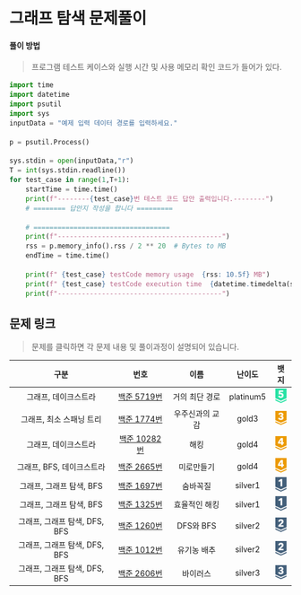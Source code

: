# 그래프 탐색 문제풀이

#### 풀이 방법
> 프로그램 테스트 케이스와 실행 시간 및 사용 메모리 확인 코드가 들어가 있다.
```python
import time
import datetime
import psutil
import sys
inputData = "예제 입력 데이터 경로를 입력하세요."

p = psutil.Process()

sys.stdin = open(inputData,"r")
T = int(sys.stdin.readline())
for test_case in range(1,T+1):
    startTime = time.time()
    print(f"--------{test_case}번 테스트 코드 답안 출력입니다.--------")
    # ======== 답안지 작성을 합니다 =========

    # ==================================
    print(f"-----------------------------------------")
    rss = p.memory_info().rss / 2 ** 20  # Bytes to MB
    endTime = time.time()

    print(f" {test_case} testCode memory usage  {rss: 10.5f} MB")
    print(f" {test_case} testCode execution time  {datetime.timedelta(seconds=(endTime - startTime))} sec")
    print(f"-----------------------------------------")
```
## 문제 링크
> 문제를 클릭하면 각 문제 내용 및 풀이과정이 설명되어 있습니다.

|          구분           |                                                                                                                       번호                                                                                                                        |    이름    |    난이도    |                                                                            뱃지                                                                             |
|:---------------------:|:-----------------------------------------------------------------------------------------------------------------------------------------------------------------------------------------------------------------------------------------------:|:--------:|:---------:|:---------------------------------------------------------------------------------------------------------------------------------------------------------:|
|      그래프, 데이크스트라      |  [백준 5719번](https://github.com/gudals-kim/Studyroom/blob/delevlop/codingtest/%EC%95%8C%EA%B3%A0%EB%A6%AC%EC%A6%98_%EB%AC%B8%EC%A0%9C%ED%92%80%EC%9D%B4/%EA%B7%B8%EB%9E%98%ED%94%84%ED%83%90%EC%83%89_%EB%AC%B8%EC%A0%9C/docs/backjoon_5719.md)  |    거의 최단 경로    | platinum5 | <img src="https://raw.githubusercontent.com/gudals-kim/Studyroom/0c61bf1ad9b6434ff624dbab4012654df8c92b01/codingtest/img/rank/platinum_5.svg" width="20"> |
|    그래프, 최소 스패닝 트리     |  [백준 1774번](https://github.com/gudals-kim/Studyroom/blob/delevlop/codingtest/%EC%95%8C%EA%B3%A0%EB%A6%AC%EC%A6%98_%EB%AC%B8%EC%A0%9C%ED%92%80%EC%9D%B4/%EA%B7%B8%EB%9E%98%ED%94%84%ED%83%90%EC%83%89_%EB%AC%B8%EC%A0%9C/docs/backjoon_1774.md)  |    우주신과의 교감    |   gold3   |   <img src="https://raw.githubusercontent.com/gudals-kim/Studyroom/0c61bf1ad9b6434ff624dbab4012654df8c92b01/codingtest/img/rank/gold_3.svg" width="20">   |
|      그래프, 데이크스트라      | [백준 10282번](https://github.com/gudals-kim/Studyroom/blob/delevlop/codingtest/%EC%95%8C%EA%B3%A0%EB%A6%AC%EC%A6%98_%EB%AC%B8%EC%A0%9C%ED%92%80%EC%9D%B4/%EA%B7%B8%EB%9E%98%ED%94%84%ED%83%90%EC%83%89_%EB%AC%B8%EC%A0%9C/docs/backjoon_10282.md) |    해킹    |   gold4   |   <img src="https://raw.githubusercontent.com/gudals-kim/Studyroom/0c61bf1ad9b6434ff624dbab4012654df8c92b01/codingtest/img/rank/gold_4.svg" width="20">   |
|   그래프, BFS, 데이크스트라    |  [백준 2665번](https://github.com/gudals-kim/Studyroom/blob/delevlop/codingtest/%EC%95%8C%EA%B3%A0%EB%A6%AC%EC%A6%98_%EB%AC%B8%EC%A0%9C%ED%92%80%EC%9D%B4/%EA%B7%B8%EB%9E%98%ED%94%84%ED%83%90%EC%83%89_%EB%AC%B8%EC%A0%9C/docs/backjoon_2665.md)  |  미로만들기   |   gold4   |   <img src="https://raw.githubusercontent.com/gudals-kim/Studyroom/0c61bf1ad9b6434ff624dbab4012654df8c92b01/codingtest/img/rank/gold_4.svg" width="20">   |
|   그래프, 그래프 탐색, BFS    |  [백준 1697번](https://github.com/gudals-kim/Studyroom/blob/delevlop/codingtest/%EC%95%8C%EA%B3%A0%EB%A6%AC%EC%A6%98_%EB%AC%B8%EC%A0%9C%ED%92%80%EC%9D%B4/%EA%B7%B8%EB%9E%98%ED%94%84%ED%83%90%EC%83%89_%EB%AC%B8%EC%A0%9C/docs/backjoon_1697.md)  |   숨바꼭질   |  silver1  |  <img src="https://raw.githubusercontent.com/gudals-kim/Studyroom/0c61bf1ad9b6434ff624dbab4012654df8c92b01/codingtest/img/rank/silver_1.svg" width="20">  |
|   그래프, 그래프 탐색, BFS    |  [백준 1325번](https://github.com/gudals-kim/Studyroom/blob/delevlop/codingtest/%EC%95%8C%EA%B3%A0%EB%A6%AC%EC%A6%98_%EB%AC%B8%EC%A0%9C%ED%92%80%EC%9D%B4/%EA%B7%B8%EB%9E%98%ED%94%84%ED%83%90%EC%83%89_%EB%AC%B8%EC%A0%9C/docs/backjoon_1325.md)  | 효율적인 해킹  |  silver1  |  <img src="https://raw.githubusercontent.com/gudals-kim/Studyroom/0c61bf1ad9b6434ff624dbab4012654df8c92b01/codingtest/img/rank/silver_1.svg" width="20">  |
| 그래프, 그래프 탐색, DFS, BFS |  [백준 1260번](https://github.com/gudals-kim/Studyroom/blob/delevlop/codingtest/%EC%95%8C%EA%B3%A0%EB%A6%AC%EC%A6%98_%EB%AC%B8%EC%A0%9C%ED%92%80%EC%9D%B4/%EA%B7%B8%EB%9E%98%ED%94%84%ED%83%90%EC%83%89_%EB%AC%B8%EC%A0%9C/docs/backjoon_1260.md)  | DFS와 BFS |  silver2  |  <img src="https://raw.githubusercontent.com/gudals-kim/Studyroom/0c61bf1ad9b6434ff624dbab4012654df8c92b01/codingtest/img/rank/silver_2.svg" width="20">  |
| 그래프, 그래프 탐색, DFS, BFS |  [백준 1012번](https://github.com/gudals-kim/Studyroom/blob/delevlop/codingtest/%EC%95%8C%EA%B3%A0%EB%A6%AC%EC%A6%98_%EB%AC%B8%EC%A0%9C%ED%92%80%EC%9D%B4/%EA%B7%B8%EB%9E%98%ED%94%84%ED%83%90%EC%83%89_%EB%AC%B8%EC%A0%9C/docs/backjoon_1012.md)  |  유기농 배추  |  silver2  |  <img src="https://raw.githubusercontent.com/gudals-kim/Studyroom/0c61bf1ad9b6434ff624dbab4012654df8c92b01/codingtest/img/rank/silver_2.svg" width="20">  |
| 그래프, 그래프 탐색, DFS, BFS |  [백준 2606번](https://github.com/gudals-kim/Studyroom/blob/delevlop/codingtest/%EC%95%8C%EA%B3%A0%EB%A6%AC%EC%A6%98_%EB%AC%B8%EC%A0%9C%ED%92%80%EC%9D%B4/%EA%B7%B8%EB%9E%98%ED%94%84%ED%83%90%EC%83%89_%EB%AC%B8%EC%A0%9C/docs/backjoon_2606.md)  |   바이러스   |  silver3  |  <img src="https://raw.githubusercontent.com/gudals-kim/Studyroom/0c61bf1ad9b6434ff624dbab4012654df8c92b01/codingtest/img/rank/silver_3.svg" width="20">  |